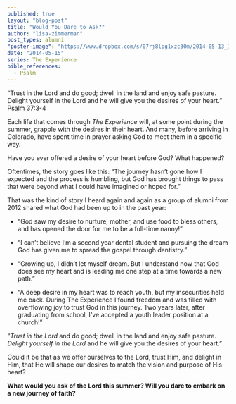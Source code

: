 ```yaml
---
published: true
layout: "blog-post"
title: "Would You Dare to Ask?"
author: "lisa-zimmerman"
post_types: alumni
"poster-image": "https://www.dropbox.com/s/07rj8lpg1xzc30m/2014-05-13_11.17.13_2.jpg"
date: "2014-05-15"
series: The Experience
bible_references: 
  - Psalm
---
```


“Trust in the Lord and do good; dwell in the land and enjoy safe pasture.  Delight yourself in the Lord and he will give you the desires of your heart.”
Psalm 37:3-4

Each life that comes through *The Experience* will, at some point during the summer, grapple with the desires in their heart.  And many, before arriving in Colorado, have spent time in prayer asking God to meet them in a specific way.

Have you ever offered a desire of your heart before God?  What happened?

Oftentimes, the story goes like this: “The journey hasn’t gone how I expected and the process is humbling, but God has brought things to pass that were beyond what I could have imagined or hoped for.”

That was the kind of story I heard again and again as a group of alumni from 2012 shared what God had been up to in the past year:

- “God saw my desire to nurture, mother, and use food to bless others, and has opened the door for me to be a full-time nanny!”

- “I can’t believe I’m a second year dental student and pursuing the dream God has given me to spread the gospel through dentistry.”

- “Growing up, I didn’t let myself dream.  But I understand now that God does see my heart and is leading me one step at a time towards a new path.”  

- “A deep desire in my heart was to reach youth, but my insecurities held me back.  During The Experience I found freedom and was filled with overflowing joy to trust God in this journey.  Two years later, after graduating from school, I’ve accepted a youth leader position at a church!”

“*Trust in the Lord* and do good; dwell in the land and enjoy safe pasture.  *Delight yourself in the Lord* and he will give you the desires of your heart.”

Could it be that as we offer ourselves to the Lord, trust Him, and delight in Him, that He will shape our desires to match the vision and purpose of His heart?

**What would you ask of the Lord this summer?  Will you dare to embark on a new journey of faith?**
